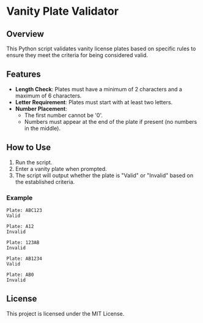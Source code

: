 # Vanity Plate Validator

## Overview

This Python script validates vanity license plates based on specific rules to ensure they meet the criteria for being considered valid.

## Features

- **Length Check**: Plates must have a minimum of 2 characters and a maximum of 6 characters.
- **Letter Requirement**: Plates must start with at least two letters.
- **Number Placement**: 
  - The first number cannot be '0'.
  - Numbers must appear at the end of the plate if present (no numbers in the middle).

## How to Use

1. Run the script.
2. Enter a vanity plate when prompted.
3. The script will output whether the plate is "Valid" or "Invalid" based on the established criteria.

### Example

```
Plate: ABC123
Valid

Plate: A12
Invalid

Plate: 123AB
Invalid

Plate: AB1234
Valid

Plate: AB0
Invalid
```

## License

This project is licensed under the MIT License.